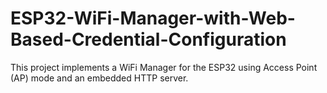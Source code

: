 # ESP32-WiFi-Manager-with-Web-Based-Credential-Configuration
This project implements a WiFi Manager for the ESP32 using Access Point (AP) mode and an embedded HTTP server. 
